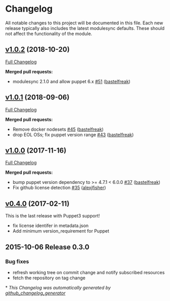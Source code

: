 # Changelog

All notable changes to this project will be documented in this file.
Each new release typically also includes the latest modulesync defaults.
These should not affect the functionality of the module.

## [v1.0.2](https://github.com/voxpupuli/puppet-git_resource/tree/v1.0.2) (2018-10-20)

[Full Changelog](https://github.com/voxpupuli/puppet-git_resource/compare/v1.0.1...v1.0.2)

**Merged pull requests:**

- modulesync 2.1.0 and allow puppet 6.x [\#51](https://github.com/voxpupuli/puppet-git_resource/pull/51) ([bastelfreak](https://github.com/bastelfreak))

## [v1.0.1](https://github.com/voxpupuli/puppet-git_resource/tree/v1.0.1) (2018-09-06)

[Full Changelog](https://github.com/voxpupuli/puppet-git_resource/compare/v1.0.0...v1.0.1)

**Merged pull requests:**

- Remove docker nodesets [\#45](https://github.com/voxpupuli/puppet-git_resource/pull/45) ([bastelfreak](https://github.com/bastelfreak))
- drop EOL OSs; fix puppet version range [\#43](https://github.com/voxpupuli/puppet-git_resource/pull/43) ([bastelfreak](https://github.com/bastelfreak))

## [v1.0.0](https://github.com/voxpupuli/puppet-git_resource/tree/v1.0.0) (2017-11-16)

[Full Changelog](https://github.com/voxpupuli/puppet-git_resource/compare/v0.4.0...v1.0.0)

**Merged pull requests:**

- bump puppet version dependency to \>= 4.7.1 \< 6.0.0 [\#37](https://github.com/voxpupuli/puppet-git_resource/pull/37) ([bastelfreak](https://github.com/bastelfreak))
- Fix github license detection [\#35](https://github.com/voxpupuli/puppet-git_resource/pull/35) ([alexjfisher](https://github.com/alexjfisher))

## [v0.4.0](https://github.com/voxpupuli/puppet-git_resource/tree/v0.4.0) (2017-02-11)

This is the last release with Puppet3 support!
* fix license identifer in metadata.json
* Add minimum version_requirement for Puppet

## 2015-10-06 Release 0.3.0

### Bug fixes

* refresh working tree on commit change and notify subscribed resources
* fetch the repository on tag change


\* *This Changelog was automatically generated by [github_changelog_generator](https://github.com/github-changelog-generator/github-changelog-generator)*
